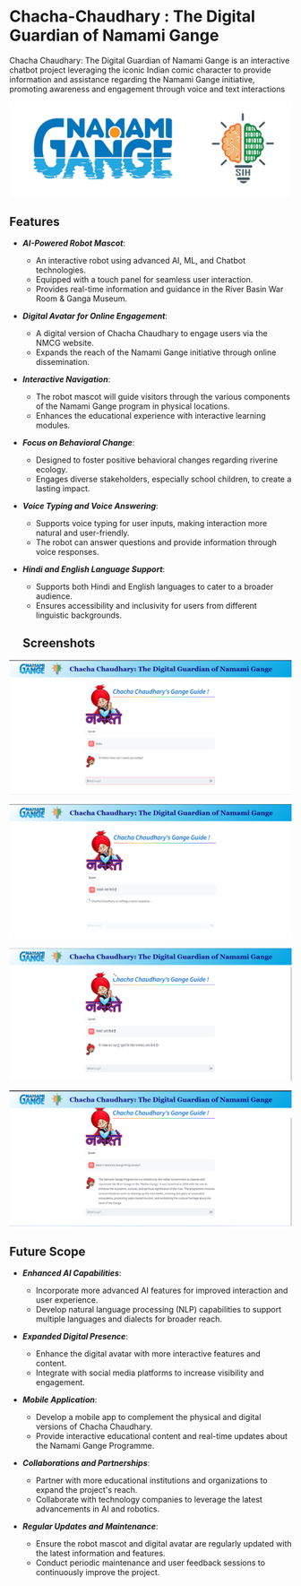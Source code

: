 # Chacha-Chaudhary : The Digital Guardian of Namami Gange

Chacha Chaudhary: The Digital Guardian of Namami Gange is an interactive chatbot project leveraging the iconic Indian comic character to provide information and assistance regarding the Namami Gange initiative, promoting awareness and engagement through voice and text interactions


![Logo](logo.png)

## Features

- ***AI-Powered Robot Mascot***: 
  - An interactive robot using advanced AI, ML, and Chatbot technologies.
  - Equipped with a touch panel for seamless user interaction.
  - Provides real-time information and guidance in the River Basin War Room & Ganga Museum.

- ***Digital Avatar for Online Engagement***: 
  - A digital version of Chacha Chaudhary to engage users via the NMCG website.
  - Expands the reach of the Namami Gange initiative through online dissemination.

- ***Interactive Navigation***:
  - The robot mascot will guide visitors through the various components of the Namami Gange program in physical locations.
  - Enhances the educational experience with interactive learning modules.

- ***Focus on Behavioral Change***:
  - Designed to foster positive behavioral changes regarding riverine ecology.
  - Engages diverse stakeholders, especially school children, to create a lasting impact.

- ***Voice Typing and Voice Answering***:
  - Supports voice typing for user inputs, making interaction more natural and user-friendly.
  - The robot can answer questions and provide information through voice responses.

- ***Hindi and English Language Support***:
  - Supports both Hindi and English languages to cater to a broader audience.
  - Ensures accessibility and inclusivity for users from different linguistic backgrounds.
 
  ## Screenshots

![Screenshot 1](Screenshots/Screenshot%202024-06-20%20130037.png)

![Screenshot 2](Screenshots/Screenshot%202024-06-20%20130153.png)

![Screenshot 3](Screenshots/Screenshot%202024-06-20%20130230.png)

![Screenshot 4](Screenshots/Screenshot%202024-06-20%20131109.png)



## Future Scope

- ***Enhanced AI Capabilities***:
  - Incorporate more advanced AI features for improved interaction and user experience.
  - Develop natural language processing (NLP) capabilities to support multiple languages and dialects for broader reach.

- ***Expanded Digital Presence***:
  - Enhance the digital avatar with more interactive features and content.
  - Integrate with social media platforms to increase visibility and engagement.

- ***Mobile Application***:
  - Develop a mobile app to complement the physical and digital versions of Chacha Chaudhary.
  - Provide interactive educational content and real-time updates about the Namami Gange Programme.

- ***Collaborations and Partnerships***:
  - Partner with more educational institutions and organizations to expand the project's reach.
  - Collaborate with technology companies to leverage the latest advancements in AI and robotics.

- ***Regular Updates and Maintenance***:
  - Ensure the robot mascot and digital avatar are regularly updated with the latest information and features.
  - Conduct periodic maintenance and user feedback sessions to continuously improve the project.


